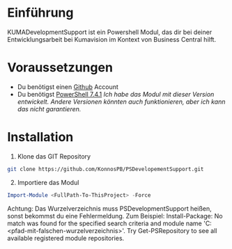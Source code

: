 # Einführung
KUMADevelopmentSupport ist ein Powershell Modul, das dir bei deiner Entwicklungsarbeit bei Kumavision im Kontext von Business Central hilft.

# Voraussetzungen
- Du benötigst einen [Github](https://github.com/) Account
- Du benötigst [PowerShell 7.4.1](https://github.com/PowerShell/PowerShell/releases/tag/v7.4.1)
  _Ich habe das Modul mit dieser Version entwickelt. Andere Versionen könnten auch funktionieren, aber ich kann das nicht garantieren._

# Installation 

1. Klone das GIT Repository
``` bash
git clone https://github.com/KonnosPB/PSDevelopementSupport.git
```

2. Importiere das Modul
``` Powershell
Import-Module <FullPath-To-ThisProject> -Force
```

Achtung: Das Wurzelverzeichnis muss PSDevelopmentSupport heißen, sonst bekommst du eine Fehlermeldung. 
Zum Beispiel: Install-Package: No match was found for the specified search criteria and module name  'C:\<pfad-mit-falschen-wurzelverzeichnis>\'. Try Get-PSRepository to see all available registered module repositories.